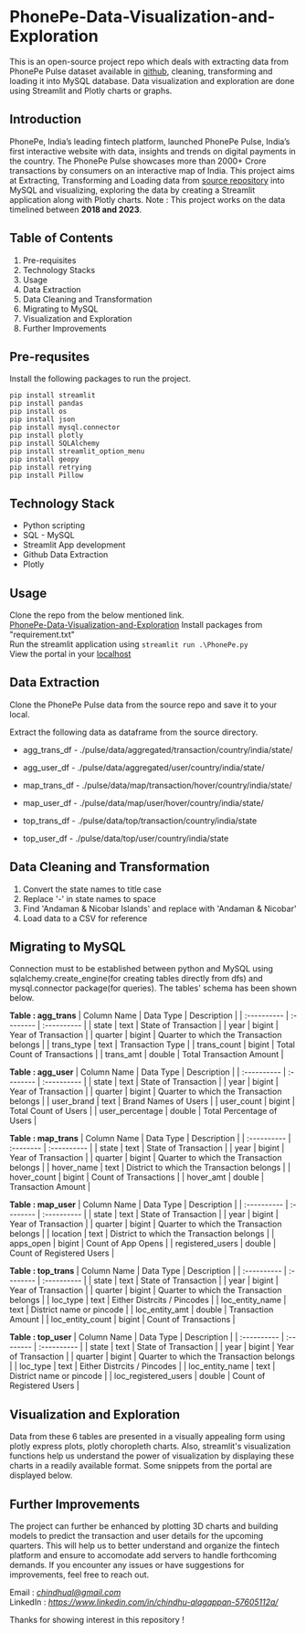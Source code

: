 # PhonePe-Data-Visualization-and-Exploration
This is an open-source project repo which deals with extracting data from PhonePe Pulse dataset available in [github](https://github.com/PhonePe/pulse/tree/master
), cleaning, transforming and loading it into MySQL database. Data visualization and exploration are done using Streamlit and Plotly charts or graphs.

## Introduction
PhonePe, India’s leading fintech platform, launched PhonePe Pulse, India’s first interactive website with data, insights and trends on digital payments in the country. The PhonePe Pulse showcases more than 2000+ Crore transactions by consumers on an interactive map of India. 
This project aims at Extracting, Transforming and Loading data from [source repository](https://github.com/PhonePe/pulse/tree/master
) into MySQL and visualizing, exploring the data by creating a Streamlit application along with Plotly charts.
Note : This project works on the data timelined between **2018 and 2023**.

## Table of Contents
1. Pre-requisites
2. Technology Stacks 
3. Usage
4. Data Extraction
5. Data Cleaning and Transformation
6. Migrating to MySQL
8. Visualization and Exploration
9. Further Improvements

## Pre-requsites
Install the following packages to run the project. 
```
pip install streamlit
pip install pandas
pip install os
pip install json
pip install mysql.connector
pip install plotly
pip install SQLAlchemy
pip install streamlit_option_menu
pip install geopy
pip install retrying
pip install Pillow

```

## Technology Stack
- Python scripting 
- SQL - MySQL
- Streamlit App development
- Github Data Extraction
- Plotly

## Usage
Clone the repo from the below mentioned link.  
[PhonePe-Data-Visualization-and-Exploration](https://github.com/Chindhu-Alagappan/PhonePe-Data-Visualization-and-Exploration.git) 
Install packages from "requirement.txt"  
Run the streamlit application using `streamlit run .\PhonePe.py`  
View the portal in your [localhost](http://localhost:8501/)    

## Data Extraction 
Clone the PhonePe Pulse data from the source repo and save it to your local.

Extract the following data as dataframe from the source directory.
- agg_trans_df - ./pulse/data/aggregated/transaction/country/india/state/
- agg_user_df - ./pulse/data/aggregated/user/country/india/state/

- map_trans_df - ./pulse/data/map/transaction/hover/country/india/state/
- map_user_df - ./pulse/data/map/user/hover/country/india/state/

- top_trans_df - ./pulse/data/top/transaction/country/india/state
- top_user_df - ./pulse/data/top/user/country/india/state

## Data Cleaning and Transformation
1. Convert the state names to title case
2. Replace '-' in state names to space
3. Find 'Andaman & Nicobar Islands' and replace with 'Andaman & Nicobar'
4. Load data to a CSV for reference

## Migrating to MySQL 
Connection must to be established between python and MySQL using sqlalchemy.create_engine(for creating tables directly from dfs) and mysql.connector package(for queries).
The tables' schema has been shown below.

**Table : agg_trans**
| Column Name | Data Type | Description |
| :---------- | :-------- | :---------- |
| state | text | State of Transaction |
| year | bigint | Year of Transaction |
| quarter | bigint  | Quarter to which the Transaction belongs |
| trans_type | text | Transaction Type |
| trans_count | bigint | Total Count of Transactions |
| trans_amt | double | Total Transaction Amount |

**Table : agg_user**
| Column Name | Data Type | Description |
| :---------- | :-------- | :---------- |
| state | text | State of Transaction |
| year | bigint | Year of Transaction |
| quarter | bigint  | Quarter to which the Transaction belongs |
| user_brand | text | Brand Names of Users |
| user_count | bigint | Total Count of Users |
| user_percentage | double | Total Percentage of Users |

**Table : map_trans**
| Column Name | Data Type | Description |
| :---------- | :-------- | :---------- |
| state | text | State of Transaction |
| year | bigint | Year of Transaction |
| quarter | bigint  | Quarter to which the Transaction belongs |
| hover_name | text | District to which the Transaction belongs |
| hover_count | bigint | Count of Transactions |
| hover_amt | double | Transaction Amount |

**Table : map_user**
| Column Name | Data Type | Description |
| :---------- | :-------- | :---------- |
| state | text | State of Transaction |
| year | bigint | Year of Transaction |
| quarter | bigint  | Quarter to which the Transaction belongs |
| location | text | District to which the Transaction belongs |
| apps_open | bigint | Count of App Opens |
| registered_users | double | Count of Registered Users |

**Table : top_trans**
| Column Name | Data Type | Description |
| :---------- | :-------- | :---------- |
| state | text | State of Transaction |
| year | bigint | Year of Transaction |
| quarter | bigint  | Quarter to which the Transaction belongs |
| loc_type | text | Either Distrcits / Pincodes |
| loc_entity_name | text | District name or pincode |
| loc_entity_amt | double | Transaction Amount |
| loc_entity_count | bigint | Count of Transactions |

**Table : top_user**
| Column Name | Data Type | Description |
| :---------- | :-------- | :---------- |
| state | text | State of Transaction |
| year | bigint | Year of Transaction |
| quarter | bigint  | Quarter to which the Transaction belongs |
| loc_type | text | Either Distrcits / Pincodes |
| loc_entity_name | text | District name or pincode |
| loc_registered_users | double | Count of Registered Users |

## Visualization and Exploration
Data from these 6 tables are presented in a visually appealing form using plotly express plots, plotly choropleth charts.
Also, streamlit's visualization functions help us understand the power of visualization by displaying these charts in a readily available format.
Some snippets from the portal are displayed below.


## Further Improvements 
The project can further be enhanced by plotting 3D charts and building models to predict the transaction and user details for the upcoming quarters. This will help us to better understand and organize the fintech platform and ensure to accomodate add servers to handle forthcoming demands.
If you encounter any issues or have suggestions for improvements, feel free to reach out.  
  
Email : *chindhual@gmail.com*  
LinkedIn : *https://www.linkedin.com/in/chindhu-alagappan-57605112a/*
  
Thanks for showing interest in this repository ! 

